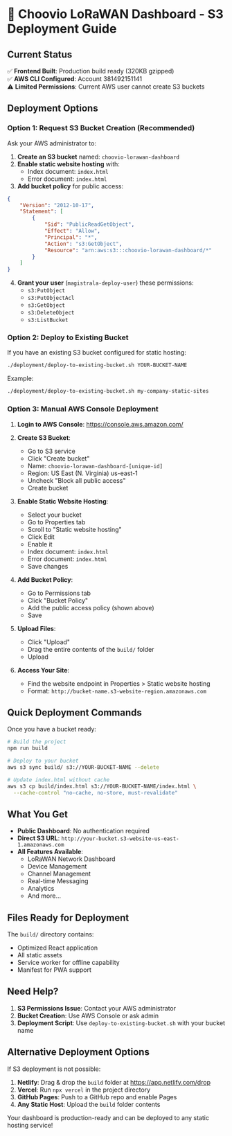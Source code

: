 # 🚀 Choovio LoRaWAN Dashboard - S3 Deployment Guide

## Current Status

✅ **Frontend Built**: Production build ready (320KB gzipped)  
✅ **AWS CLI Configured**: Account 381492151141  
⚠️  **Limited Permissions**: Current AWS user cannot create S3 buckets  

## Deployment Options

### Option 1: Request S3 Bucket Creation (Recommended)

Ask your AWS administrator to:

1. **Create an S3 bucket** named: `choovio-lorawan-dashboard`
2. **Enable static website hosting** with:
   - Index document: `index.html`
   - Error document: `index.html`
3. **Add bucket policy** for public access:

```json
{
    "Version": "2012-10-17",
    "Statement": [
        {
            "Sid": "PublicReadGetObject",
            "Effect": "Allow",
            "Principal": "*",
            "Action": "s3:GetObject",
            "Resource": "arn:aws:s3:::choovio-lorawan-dashboard/*"
        }
    ]
}
```

4. **Grant your user** (`magistrala-deploy-user`) these permissions:
   - `s3:PutObject`
   - `s3:PutObjectAcl`
   - `s3:GetObject`
   - `s3:DeleteObject`
   - `s3:ListBucket`

### Option 2: Deploy to Existing Bucket

If you have an existing S3 bucket configured for static hosting:

```bash
./deployment/deploy-to-existing-bucket.sh YOUR-BUCKET-NAME
```

Example:
```bash
./deployment/deploy-to-existing-bucket.sh my-company-static-sites
```

### Option 3: Manual AWS Console Deployment

1. **Login to AWS Console**: https://console.aws.amazon.com/

2. **Create S3 Bucket**:
   - Go to S3 service
   - Click "Create bucket"
   - Name: `choovio-lorawan-dashboard-[unique-id]`
   - Region: US East (N. Virginia) us-east-1
   - Uncheck "Block all public access"
   - Create bucket

3. **Enable Static Website Hosting**:
   - Select your bucket
   - Go to Properties tab
   - Scroll to "Static website hosting"
   - Click Edit
   - Enable it
   - Index document: `index.html`
   - Error document: `index.html`
   - Save changes

4. **Add Bucket Policy**:
   - Go to Permissions tab
   - Click "Bucket Policy"
   - Add the public access policy (shown above)
   - Save

5. **Upload Files**:
   - Click "Upload"
   - Drag the entire contents of the `build/` folder
   - Upload

6. **Access Your Site**:
   - Find the website endpoint in Properties > Static website hosting
   - Format: `http://bucket-name.s3-website-region.amazonaws.com`

## Quick Deployment Commands

Once you have a bucket ready:

```bash
# Build the project
npm run build

# Deploy to your bucket
aws s3 sync build/ s3://YOUR-BUCKET-NAME --delete

# Update index.html without cache
aws s3 cp build/index.html s3://YOUR-BUCKET-NAME/index.html \
  --cache-control "no-cache, no-store, must-revalidate"
```

## What You Get

- **Public Dashboard**: No authentication required
- **Direct S3 URL**: `http://your-bucket.s3-website-us-east-1.amazonaws.com`
- **All Features Available**:
  - LoRaWAN Network Dashboard
  - Device Management
  - Channel Management
  - Real-time Messaging
  - Analytics
  - And more...

## Files Ready for Deployment

The `build/` directory contains:
- Optimized React application
- All static assets
- Service worker for offline capability
- Manifest for PWA support

## Need Help?

1. **S3 Permissions Issue**: Contact your AWS administrator
2. **Bucket Creation**: Use AWS Console or ask admin
3. **Deployment Script**: Use `deploy-to-existing-bucket.sh` with your bucket name

## Alternative Deployment Options

If S3 deployment is not possible:

1. **Netlify**: Drag & drop the `build` folder at https://app.netlify.com/drop
2. **Vercel**: Run `npx vercel` in the project directory
3. **GitHub Pages**: Push to a GitHub repo and enable Pages
4. **Any Static Host**: Upload the `build` folder contents

Your dashboard is production-ready and can be deployed to any static hosting service!